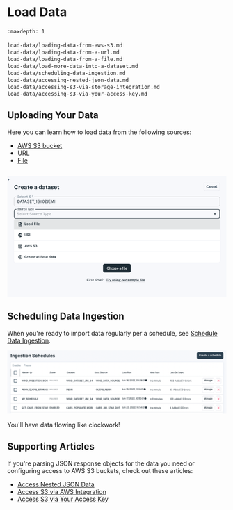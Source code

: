 # Load Data

```{toctree}
:maxdepth: 1

load-data/loading-data-from-aws-s3.md
load-data/loading-data-from-a-url.md
load-data/loading-data-from-a-file.md
load-data/load-more-data-into-a-dataset.md
load-data/scheduling-data-ingestion.md
load-data/accessing-nested-json-data.md
load-data/accessing-s3-via-storage-integration.md
load-data/accessing-s3-via-your-access-key.md
```

## Uploading Your Data

Here you can learn how to load data from the following sources:

- [AWS S3 bucket](./load-data/loading-data-from-aws-s3.md)
- [URL](./load-data/loading-data-from-a-url.md)
- [File](./load-data/loading-data-from-a-file.md)

``` {important} **In fact, you can create a dataset instantaneously by dropping a CSV or JSON file onto the console.** On the spot, Apperate infers the schema and indexes automatically and creates the dataset.
```

![](./load-data/dataset-source-types.png)

## Scheduling Data Ingestion

When you're ready to import data regularly per a schedule, see [Schedule Data Ingestion](./load-data/scheduling-data-ingestion.md). 

![](./load-data/ingestion-schedules.png)

You'll have data flowing like clockwork!

## Supporting Articles

If you're parsing JSON response objects for the data you need or configuring access to AWS S3 buckets, check out these articles:

- [Access Nested JSON Data](./load-data/accessing-nested-json-data.md)
- [Access S3 via AWS Integration](./load-data/accessing-s3-via-storage-integration.md)
- [Access S3 via Your Access Key](./load-data/accessing-s3-via-your-access-key.md)
